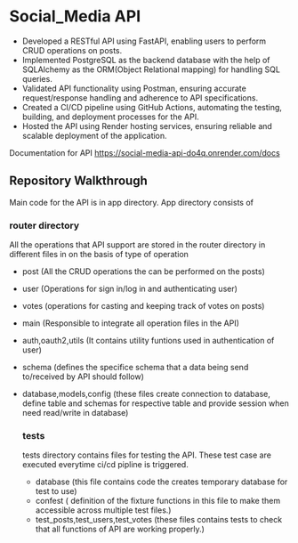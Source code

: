 # Social_Media API
- Developed a RESTful API using FastAPI, enabling users to perform CRUD operations on posts.
- Implemented PostgreSQL as the backend database with the help of SQLAlchemy as the ORM(Object Relational mapping) for handling SQL queries.
- Validated API functionality using Postman, ensuring accurate request/response handling and adherence to API specifications.
- Created a CI/CD pipeline using GitHub Actions, automating the testing, building, and deployment processes for the API.
- Hosted the API using Render hosting services, ensuring reliable and scalable deployment of the application.

Documentation for API https://social-media-api-do4q.onrender.com/docs

## Repository Walkthrough
Main code for the API is in app directory.
App directory consists of
### router directory
All the operations that API support are stored in the router directory in different files in on the basis of type of operation
- post (All the CRUD operations the can be performed on the posts)
- user (Operations for sign in/log in and authenticating user)
- votes (operations for casting and keeping track of votes on posts)
- main (Responsible to integrate all operation files in the API)
- auth,oauth2,utils (It contains utility funtions used in authentication of user)
- schema (defines the specifice schema that a data being send to/received by API  should follow)
- database,models,config  (these files create connection to database, define table and schemas for respective table and provide session when need read/write in database)

  ### tests
  tests directory contains files for testing the API. These test case are executed everytime ci/cd pipline is triggered.
  - database (this file contains code the creates  temporary database for test to use)
  - confest ( definition of the fixture functions in this file to make them accessible across multiple test files.)
  - test_posts,test_users,test_votes (these files contains tests to check that all functions of API are working properly.)
